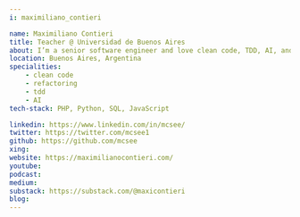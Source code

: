 ```yaml
---
i: maximiliano_contieri

name: Maximiliano Contieri
title: Teacher @ Universidad de Buenos Aires
about: I’m a senior software engineer and love clean code, TDD, AI, and declarative designs
location: Buenos Aires, Argentina
specialities:
    - clean code
    - refactoring
    - tdd
    - AI
tech-stack: PHP, Python, SQL, JavaScript

linkedin: https://www.linkedin.com/in/mcsee/
twitter: https://twitter.com/mcsee1
github: https://github.com/mcsee
xing:
website: https://maximilianocontieri.com/
youtube:
podcast:
medium:
substack: https://substack.com/@maxicontieri
blog:
---
```

